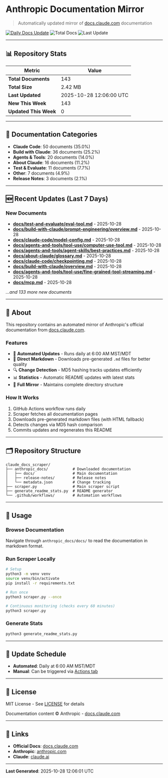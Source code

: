 # Anthropic Documentation Mirror

> Automatically updated mirror of [docs.claude.com](https://docs.claude.com) documentation

[![Daily Docs Update](https://github.com/seanGSISG/claude_docs_scraper/actions/workflows/daily-scraper.yml/badge.svg)](https://github.com/seanGSISG/claude_docs_scraper/actions/workflows/daily-scraper.yml)
![Total Docs](https://img.shields.io/badge/total_docs-143-blue)
![Last Update](https://img.shields.io/badge/last_update-2025--10--28-green)

---

## 📊 Repository Stats

| Metric | Value |
|--------|-------|
| **Total Documents** | 143 |
| **Total Size** | 2.42 MB |
| **Last Updated** | 2025-10-28 12:06:00 UTC |
| **New This Week** | 143 |
| **Updated This Week** | 0 |

---

## 📂 Documentation Categories

- **Claude Code**: 50 documents (35.0%)
- **Build with Claude**: 36 documents (25.2%)
- **Agents & Tools**: 20 documents (14.0%)
- **About Claude**: 16 documents (11.2%)
- **Test & Evaluate**: 11 documents (7.7%)
- **Other**: 7 documents (4.9%)
- **Release Notes**: 3 documents (2.1%)

---

## 🆕 Recent Updates (Last 7 Days)

### New Documents

- **[docs/test-and-evaluate/eval-tool.md](https://docs.claude.com/en/docs/test-and-evaluate/eval-tool)** - 2025-10-28
- **[docs/build-with-claude/prompt-engineering/overview.md](https://docs.claude.com/en/docs/build-with-claude/prompt-engineering/overview)** - 2025-10-28
- **[docs/claude-code/model-config.md](https://docs.claude.com/en/docs/claude-code/model-config)** - 2025-10-28
- **[docs/agents-and-tools/tool-use/computer-use-tool.md](https://docs.claude.com/en/docs/agents-and-tools/tool-use/computer-use-tool)** - 2025-10-28
- **[docs/agents-and-tools/agent-skills/best-practices.md](https://docs.claude.com/en/docs/agents-and-tools/agent-skills/best-practices)** - 2025-10-28
- **[docs/about-claude/glossary.md](https://docs.claude.com/en/docs/about-claude/glossary)** - 2025-10-28
- **[docs/claude-code/checkpointing.md](https://docs.claude.com/en/docs/claude-code/checkpointing)** - 2025-10-28
- **[docs/build-with-claude/overview.md](https://docs.claude.com/en/docs/build-with-claude/overview)** - 2025-10-28
- **[docs/agents-and-tools/tool-use/fine-grained-tool-streaming.md](https://docs.claude.com/en/docs/agents-and-tools/tool-use/fine-grained-tool-streaming)** - 2025-10-28
- **[docs/mcp.md](https://docs.claude.com/en/docs/mcp)** - 2025-10-28

_...and 133 more new documents_


---

## 📖 About

This repository contains an automated mirror of Anthropic's official documentation from [docs.claude.com](https://docs.claude.com).

### Features

- 🤖 **Automated Updates** - Runs daily at 6:00 AM MST/MDT
- 📝 **Direct Markdown** - Downloads pre-generated `.md` files for better quality
- 🔍 **Change Detection** - MD5 hashing tracks updates efficiently
- 📊 **Statistics** - Automatic README updates with latest stats
- 🔄 **Full Mirror** - Maintains complete directory structure

### How It Works

1. GitHub Actions workflow runs daily
2. Scraper fetches all documentation pages
3. Downloads pre-generated markdown files (with HTML fallback)
4. Detects changes via MD5 hash comparison
5. Commits updates and regenerates this README

---

## 🗂️ Repository Structure

```
claude_docs_scraper/
├── anthropic_docs/           # Downloaded documentation
│   ├── docs/                 # Main documentation
│   ├── release-notes/        # Release notes
│   └── metadata.json         # Change tracking
├── scraper.py                # Main scraper script
├── generate_readme_stats.py  # README generator
└── .github/workflows/        # Automation workflows
```

---

## 🚀 Usage

### Browse Documentation

Navigate through `anthropic_docs/docs/` to read the documentation in markdown format.

### Run Scraper Locally

```bash
# Setup
python3 -m venv venv
source venv/bin/activate
pip install -r requirements.txt

# Run once
python3 scraper.py --once

# Continuous monitoring (checks every 60 minutes)
python3 scraper.py
```

### Generate Stats

```bash
python3 generate_readme_stats.py
```

---

## 📅 Update Schedule

- **Automated**: Daily at 6:00 AM MST/MDT
- **Manual**: Can be triggered via [Actions tab](https://github.com/seanGSISG/claude_docs_scraper/actions)

---

## 📜 License

MIT License - See [LICENSE](LICENSE) for details

Documentation content © Anthropic - [docs.claude.com](https://docs.claude.com)

---

## 🔗 Links

- **Official Docs**: [docs.claude.com](https://docs.claude.com)
- **Anthropic**: [anthropic.com](https://www.anthropic.com)
- **Claude**: [claude.ai](https://claude.ai)

---

**Last Generated**: 2025-10-28 12:06:01 UTC
